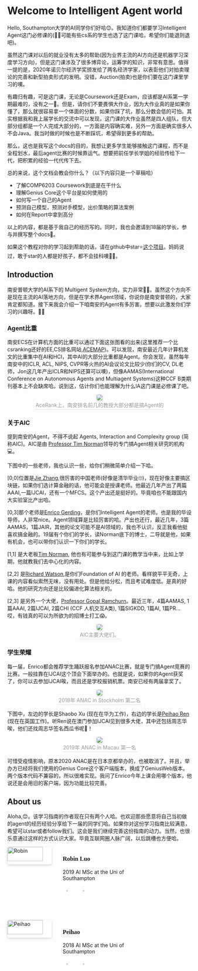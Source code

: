 # Welcome to Intelligent Agent world
Hello, Southampton大学的AI同学你们好哈😊。我知道你们都要学习Intelligent Agent这门必修课的(🤦‍♂️可能有些cs系的学生也选了这门课哈，希望你们能退则退吧)。

虽然这门课对以后的就业没有太多的帮助(因为业界主流的AI方向还是机器学习深度学习方向)，但是这门课涉及了很多博弈论，运筹学的知识，非常有意思。值得一提的是，2020年诺贝尔经济学奖颁发给了两名经济学家，以表彰他们对拍卖理论的完善和新型拍卖形式的发明。没错，Auction(拍卖)也是你们要在这门课里学习的噢。


有趣归有趣，可是这门课，无论是Coursework还是Exam，应该都是AI系第一学期最难的，没有之一🤣。但是，请你们不要畏惧大作业，因为大作业真的是如果你懂了，那么就很容易拿一个体面的分数，如果你踩了坑，那么分数会低的可怕。其实根据我和我上届学长的交流中可以发现，这门课的大作业虽然是四人组队，但大部分组都是一个人完成大部分的，一方面是内容确实难，另外一方面是确实很多人不会Java。我当时做的时候也是不断踩坑，希望得到更多的帮助。

那么，这也是我写这个docs的目的，我想让更多学生能够接触这门课程，而不是全程划水，最后agent比赛的时候靠运气。想要把前任学长学姐的经验传给下一代，把积累的经验一代代传下去。

总的来说，这个文档会教会你什么？（以下内容只是一个草稿哈）

* 了解COMP6203 Coursework到底是在干什么
* 理解Genius Core这个平台是如何使用的
* 如何写一个自己的Agent
* 预测自己模型，预测对手模型，出价策略的算法案例
* 如何在Report中拿到高分

以上的内容，都是基于我自己的经历写的。同时，我也会邀请到18届的学长，参与并撰写整个docs👊。

如果这个教程对你的学习起到帮助的话，请在github中star⭐️️[这个项目](https://github.com/RobinLuoNanjing/UoSouthampton-Intelligent-Agent-Docs)。妈妈说过，敢于star的人都是好孩子，都不会挂科噢💁‍♀️。

## Introduction
南安普顿大学的AI系下的 Multigent System方向，实力非常🐂🍺。虽然这个方向不是现在主流的AI落地方向，但是在学术界Agent领域，你说你是南安普顿的，大家肯定都知道。接下来我会介绍一下咱南安的Agent有多厉害。想要以此激发你们学习的兴趣呀。🙌🏻


### Agent比重
南安ECS在计算机方面的比重可以通过下面这张图看的出来(这里推荐一个比csranking还好的EE,CS排名网站,[ACEMAP](https://www.acemap.info/ranking))。可以发现，南安最近几年计算机发文的比重集中在AI和HCI，其中AI的大部分比重都是Agent。你会发现，虽然每年南安中的ICLR, ACL, NIPS, CVPR等火热的AI会议论文比较少(你们的CV, DL老师，Jon这几年产出ICLR和NIPS还算可以噢)，但像AAMAS(International Conference on Autonomous Agents and Multiagent Systems)这种CCF B类期刊基本上不会缺席哈。说到这，估计你们也能理解为什么IA这门课是必修课了吧。
<center>
    <img style="border-radius: 0.3125em;
    box-shadow: 0 2px 4px 0 rgba(34,36,38,.12),0 2px 10px 0 rgba(34,36,38,.08);" 
    src="img/introduction/agentSoton.jpg">
    <br>
    <div style="color:orange; border-bottom: 1px solid #d9d9d9;
    display: inline-block;
    color: #999;
    padding: 2px;">AceRank上，南安排名前几的教授大部分都是搞Agent的 </div>
</center>



### 关于AIC
提到南安的Agent，不得不说起 Agents, Interaction and Complexity group (简称AIC)。AIC是由 [Professor Tim Norman](https://www.ecs.soton.ac.uk/people/tjn1f15#_ga=2.258324554.13544906.1602674669-357846429.1552973807)领导的专门搞Agent相关研究的机构💻。

下图中的一些老师，我也认识一些，给你们稍微简单介绍一下哈。

[0,0]位置是[Jie Zhang](https://www.ecs.soton.ac.uk/people/jz5c16#_ga=2.31864318.13544906.1602674669-357846429.1552973807),很厉害的中国老师(好像是清华毕业🙄)，现在好像主要搞区块链，如果你们选计算金融的话，他可能会是授课老师。他最近几年产出了两篇AAAI,一篇IJCAI，还有一个MFCS。这个产出还是挺好的。毕竟咱也不能跟国内大实验室比产出哈。

[0,3]那个老师是[Enrico Gerding](http://www.southampton.ac.uk/~eg/#_ga=2.127909581.13544906.1602674669-357846429.1552973807)，是你们Intelligent Agent的老师。也是我的毕设导师，人非常nice。Agent领域算是比较厉害的哈。产出也还行，最近几年，3篇AAMAS，1篇JAIR，其他的论文可能不是AI领域的，我也不认识，反正我看他挺喜欢搞金融的。19届有个你们的学长，读Norman底下的博士，二导就是他，如果有机会，也可以带你们认识一下你们的学长。

[1,1] 是大老板[Tim Norman](https://www.ecs.soton.ac.uk/people/tjn1f15#_ga=2.258324554.13544906.1602674669-357846429.1552973807), 他也有可能参与到这门课的教学当中来，比如上学期，他就教我们去中心化的内容。

[2,2] 是[Richard Watson](https://cmg.soton.ac.uk/people/raw1/),是你们Foundation of AI 的老师。看样貌平平无奇，上课的内容看似索然无味，没有用处。但是他给分松，而且考试难度低。是真的好哈。他的研究方向还是比较偏进化算法相关的。

[2,3] 是另外一个大佬，[Professor Gopal Ramchurn](https://www.ecs.soton.ac.uk/people/sdr1#publications)。最近三年，4篇AAMAS, 1篇AAAI, 2篇IJCAI, 2篇CHI (CCF 人机交互A类), 1篇SIGKDD, 1篇AI, 1篇PR... 哎，有钱真的可以为所欲为的招博士打工😱。

<center>
    <img style="border-radius: 0.3125em;
    box-shadow: 0 2px 4px 0 rgba(34,36,38,.12),0 2px 10px 0 rgba(34,36,38,.08);" 
    src="img/introduction/AIC.jpg">
    <br>
    <div style="color:orange; border-bottom: 1px solid #d9d9d9;
    display: inline-block;
    color: #999;
    padding: 2px;">AIC主要大佬们。</div>
</center>




### 学生荣耀
每一届，Enrico都会推荐学生踊跃报名参加ANAC比赛，就是专门搞Agent竞赛的比赛。一般挂靠在IJCAI这个顶会下面举办的。也就是说，如果你的Agent获奖了，你可以去参加IJCAI唉，而且还是学校报销机票。南安已经有两届拿奖了。
<center>
    <img style="border-radius: 0.3125em;
    box-shadow: 0 2px 4px 0 rgba(34,36,38,.12),0 2px 10px 0 rgba(34,36,38,.08);" 
    src="img/introduction/anac2018.png">
    <br>
    <div style="color:orange; border-bottom: 1px solid #d9d9d9;
    display: inline-block;
    color: #999;
    padding: 2px;">2018年 ANAC in Stockholm 第二名 </div>
</center>

下图中，左边的学长是Shaobo Xu (现在在华为工作)，右边的学长是[Peihao Ren](https://github.com/renph) (现在在英国工作)。听Ren说在澳门参加IJCAI见到很多大佬，其中还包括周志华唉，他们还找周志华签名西瓜书呢🥳！
<center>
    <img style="border-radius: 0.3125em;
    box-shadow: 0 2px 4px 0 rgba(34,36,38,.12),0 2px 10px 0 rgba(34,36,38,.08);" 
    src="img/introduction/anac2019.png">
    <br>
    <div style="color:orange; border-bottom: 1px solid #d9d9d9;
    display: inline-block;
    color: #999;
    padding: 2px;">2019年 ANAC in Macau 第一名 </div>
</center>

可惜受疫情影响，原本2020 ANAC是在日本京都举办的，也被取消了。并且，举办方已经将我们使用的Genius Core这个客户端版本，换成了GeniusWeb版本。两个版本代码不兼容的，所以很难实现。我问了Enrico今年上课会用哪个版本，他说还是会用旧的客户端，因为功能比较完善。


## About us
Aloha,😊。该学习指南的作者现在只有两个人哈。也欢迎那些愿意将自己当初做的agent的经历经验分享给下一届的同学们哈。如果你对这份学习指南比较满意，希望可以star或者follow我们。这会是我们继续完善这份指南的动力。当然，也很乐意通过这样的方式认识大家。毕竟互联网圈人脉广阔，以后跳槽也方便哈。

<div style="height: 200px;">
<span style="width: 30%;height:30%;float:left">  
    <img src="https://avatars1.githubusercontent.com/u/28834567?s=400&u=2e522f94f4e0ad980cececa0593be0f0e2c2dcb2&v=4" alt="Robin" width="80%" style="border-radius: 0.3125em;box-shadow: 0 2px 4px 0 rgba(34,36,38,.12),0 2px 10px 0 rgba(34,36,38,.08);">
</span>

<span style="float: left;width: 50%">
 <h3 style="font-family: 'Apple Braille'">Robin Luo</h3>
 
 <p stpyle="color: #666666;font-family: 'Apple LiSung'">2019 AI MSc at the Uni of Southampton
 </p>
 
 <p>
  <a href="https://github.com/RobinLuoNanjing">
    <img src="img/site/github.png" alt="github" width="10%" style="float: left;margin: 10px">
  </a>
   <a href="https://www.linkedin.com/in/mingmingluo/">
      <img src="img/site/linkedin-icon.svg" alt="linkedin" width="10%" style="float: left;margin: 10px">
   </a>
 </p>
</span>
</div>

<div style="height: 200px">
<span style="width: 30%;height:30%;float:left">  
    <img src="https://avatars3.githubusercontent.com/u/20392429?s=400&u=a6a630ee43e19efe5234fff256e31aec8c922bd1&v=4" alt="Peihao" width="80%" style="border-radius: 0.3125em;box-shadow: 0 2px 4px 0 rgba(34,36,38,.12),0 2px 10px 0 rgba(34,36,38,.08);">
</span>

<span style="float: left;width: 50%">
 <h3 style="font-family: 'Apple Braille'">Peihao</h3>
 
 <p stpyle="color: #666666;font-family: 'Apple LiSung'">2018 AI MSc at the Uni of Southampton
 </p>
 
 <p>
  <a href="https://github.com/renph">
    <img src="img/site/github.png" alt="github" width="10%" style="float: left;margin: 10px">
  </a>
   <a href="https://www.linkedin.com/in/peihao-ren/">
      <img src="img/site/linkedin-icon.svg" alt="linkedin" width="10%" style="float: left;margin: 10px">
   </a>
 </p>
</span>
</div>




